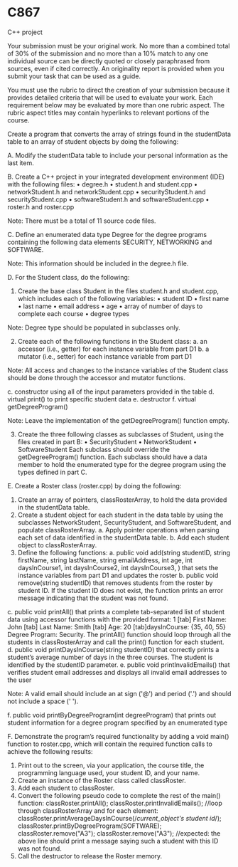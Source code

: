 # C867
C++ project

Your submission must be your original work. No more than a combined total of 30% of the submission and no more than a 10% match to any one individual source can be directly quoted or closely paraphrased from sources, even if cited correctly. An originality report is provided when you submit your task that can be used as a guide.

You must use the rubric to direct the creation of your submission because it provides detailed criteria that will be used to evaluate your work. Each requirement below may be evaluated by more than one rubric aspect. The rubric aspect titles may contain hyperlinks to relevant portions of the course.

Create a program that converts the array of strings found in the studentData table to an array of student objects by doing the following:

A.  Modify the studentData table to include your personal information as the last item.
 
B.  Create a C++ project in your integrated development environment (IDE) with the following files:
•   degree.h
•   student.h and student.cpp
•   networkStudent.h and networkStudent.cpp
•   securityStudent.h and securityStudent.cpp
•   softwareStudent.h and softwareStudent.cpp
•   roster.h and roster.cpp
 
Note: There must be a total of 11 source code files.
 
C.  Define an enumerated data type Degree for the degree programs containing the following data elements SECURITY, NETWORKING and SOFTWARE.
 
Note: This information should be included in the degree.h file.
 
D.  For the Student class, do the following:
1.  Create the base class Student in the files student.h and student.cpp, which includes each  of the following variables:
•   student ID
•   first name
•   last name
•   email address
•   age
•   array of number of days to complete each course
•   degree types
 
Note: Degree type should be populated in subclasses only.
 
2.  Create each of the following functions in the Student class:
a.  an accessor (i.e., getter) for each  instance variable from part D1
b.  a mutator (i.e., setter) for each  instance variable from part D1
 
Note: All access and changes to the instance variables of the Student class should be done through the accessor and mutator functions.
 
c.  constructor using all  of the input parameters provided in the table
d.  virtual print() to print specific student data 
e.  destructor
f.  virtual getDegreeProgram()
 
Note: Leave the implementation of the getDegreeProgram() function empty.
 
3.  Create the three following classes as subclasses of Student, using the files created in part B:
•   SecurityStudent
•   NetworkStudent
•   SoftwareStudent
Each subclass should override the getDegreeProgram() function. Each  subclass should have a data member to hold the enumerated type for the degree program using the types defined in part C.
 
E.  Create a Roster class (roster.cpp) by doing the following:
1.  Create an array of pointers, classRosterArray, to hold the data provided in the studentData table.
2.  Create a student object for each  student in the data table by using the subclasses NetworkStudent, SecurityStudent, and SoftwareStudent, and populate classRosterArray.
a.  Apply pointer operations when parsing each  set of data identified in the studentData table.
b.  Add each student object to classRosterArray.
3.  Define the following functions:
a.  public void add(string studentID, string firstName, string lastName, string emailAddress, int age, int daysInCourse1, int daysInCourse2, int daysInCourse3, ) that sets the instance variables from part D1 and updates the roster
b.  public void remove(string studentID) that removes students from the roster by student ID. If the student ID does not exist, the function prints an error message indicating that the student was not found.
 
c.  public void printAll() that prints a complete tab-separated list of student data using accessor functions with the provided format: 1 [tab] First Name: John [tab] Last Name: Smith [tab] Age: 20 [tab]daysInCourse: {35, 40, 55} Degree Program: Security. The printAll() function should loop through all  the students in classRosterArray and call the print() function for each student.
d.  public void printDaysInCourse(string studentID) that correctly prints a student’s average number of days in the three courses. The student is identified by the studentID parameter.
e.  public void printInvalidEmails() that verifies student email addresses and displays all invalid email addresses to the user
 
Note: A valid email should include an at sign ('@') and period ('.') and should not include a space (' ').
 
f.  public void printByDegreeProgram(int degreeProgram) that prints out student information for a degree program specified by an enumerated type
 
F.  Demonstrate the program’s required functionality by adding a void main() function to roster.cpp, which will contain the required function calls to achieve the following results:
1.  Print out to the screen, via your application, the course title, the programming language used, your student ID, and your name.
2.  Create an instance of the Roster class called classRoster.
3.  Add each student to classRoster.
4.  Convert the following pseudo code to complete the rest of the main() function:
classRoster.printAll();
 classRoster.printInvalidEmails();
 //loop through classRosterArray and for each element:
 classRoster.printAverageDaysInCourse(/*current_object's student id*/);
 classRoster.printByDegreeProgram(SOFTWARE);
 classRoster.remove("A3");
 classRoster.remove("A3");
 //expected: the above line should print a message saying such a student with this ID was not found.
5.  Call the destructor to release the Roster memory.
